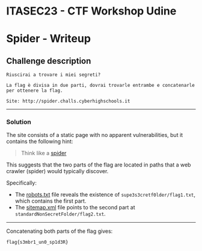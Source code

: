 # ITASEC23 - CTF Workshop Udine

# Spider - Writeup

## Challenge description
```
Riuscirai a trovare i miei segreti?

La flag è divisa in due parti, dovrai trovarle entrambe e concatenarle per ottenere la flag.

Site: http://spider.challs.cyberhighschools.it
```
---
### Solution

The site consists of a static page with no apparent vulnerabilities, but it contains the following hint:

> Think like a [spider](https://en.wikipedia.org/wiki/Web_crawler)

This suggests that the two parts of the flag are located in paths that a web crawler (spider) would typically discover.

Specifically:

- The [robots.txt](https://en.wikipedia.org/wiki/Robots_exclusion_standard) file reveals the existence of `supe3s3cretf0lder/flag1.txt`, which contains the first part.  
- The [sitemap.xml](https://en.wikipedia.org/wiki/Sitemaps) file points to the second part at `standardNonSecretFolder/flag2.txt`.
---
Concatenating both parts of the flag gives:  
```
flag{s3mbr1_un0_sp1d3R}
```
